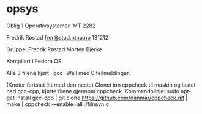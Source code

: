 # opsys

Oblig 1 Operativsystemer IMT 2282

Fredrik Røstad
frer@stud.ntnu.no
131212

Gruppe: 
Fredrik Røstad
Morten Bjerke


Kompilert i Fedora OS.

Alle 3 filene kjørt i gcc -Wall med 0 feilmeldinger.

(Knoter fortsatt litt med den neste)
Clonet inn cppcheck til maskin og lastet ned gcc-cpp, kjørte filene gjennom cppcheck.
Kommandolinje:
sudo apt-get install gcc-cpp |
git clone https://github.com/danmar/cppcheck.git  |
make |
cppcheck --enable=all ./filnavn.c
